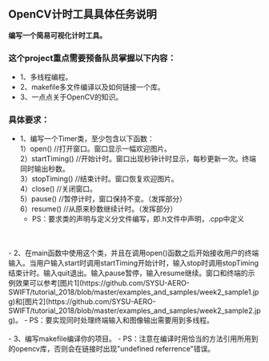 ## OpenCV计时工具具体任务说明
**编写一个简易可视化计时工具。**

### 这个project重点需要预备队员掌握以下内容：
- 1、多线程编程。
- 2、makefile多文件编译以及如何链接一个库。
- 3、一点点关于OpenCV的知识。

### 具体要求：  
- 1、编写一个Timer类，至少包含以下函数：  
	1）open() //打开窗口。窗口显示一幅欢迎图片。  
	2）startTiming() //开始计时。窗口出现秒钟计时显示，每秒更新一次。终端同时输出秒数。  
	3）stopTiming() //结束计时。窗口恢复欢迎图片。  
	4）close() //关闭窗口。  
	5）pause() //暂停计时，窗口保持不变。（发挥部分）  
	6）resume() //从原来秒数继续计时。（发挥部分）  
    - PS：要求类的声明与定义分文件编写，即.h文件中声明，.cpp中定义  
</br>
</br>
- 2、在main函数中使用这个类，并且在调用open()函数之后开始接收用户的终端输入。当用户输入start时调用startTiming开始计时，输入stop时调用stopTiming结束计时。输入quit退出。输入pause暂停，输入resume继续。窗口和终端的示例效果可以参考[图片1](https://github.com/SYSU-AERO-SWIFT/tutorial_2018/blob/master/examples_and_samples/week2_sample1.jpg)和[图片2](https://github.com/SYSU-AERO-SWIFT/tutorial_2018/blob/master/examples_and_samples/week2_sample2.jpg)。
   - PS：要实现同时处理终端输入和图像输出需要用到多线程。  
</br>
</br>
- 3、编写makefile编译你的项目。  
   - PS：注意在编译时用恰当的方法引用所用到的opencv库，否则会在链接时出现"undefined referrence"错误。  
